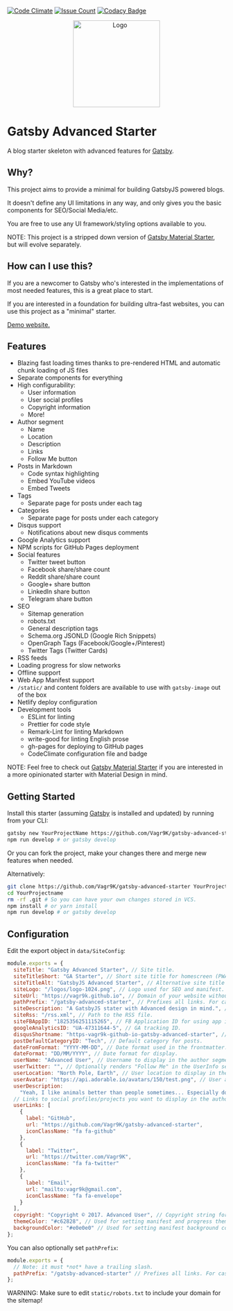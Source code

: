 [![Code Climate](https://codeclimate.com/github/Vagr9K/gatsby-advanced-starter/badges/gpa.svg)](https://codeclimate.com/github/Vagr9K/gatsby-advanced-starter)
[![Issue Count](https://codeclimate.com/github/Vagr9K/gatsby-advanced-starter/badges/issue_count.svg)](https://codeclimate.com/github/Vagr9K/gatsby-advanced-starter)
[![Codacy Badge](https://api.codacy.com/project/badge/Grade/990fb54ea8094f2aa0ed77f14e859820)](https://www.codacy.com/app/Vagr9K/gatsby-advanced-starter?utm_source=github.com&utm_medium=referral&utm_content=Vagr9K/gatsby-advanced-starter&utm_campaign=Badge_Grade)

<div align="center">
    <img src="static/logos/logo-1024.png" alt="Logo" width='200px' height='200px'/>
</div>

# Gatsby Advanced Starter

A blog starter skeleton with advanced features for [Gatsby](https://github.com/gatsbyjs/gatsby/).

## Why?

This project aims to provide a minimal for building GatsbyJS powered blogs.

It doesn't define any UI limitations in any way, and only gives you the basic components for SEO/Social Media/etc.

You are free to use any UI framework/styling options available to you.

NOTE: This project is a stripped down version of [Gatsby Material Starter](https://github.com/Vagr9K/gatsby-material-starter), but will evolve separately.

## How can I use this?

If you are a newcomer to Gatsby who's interested in the implementations of most needed features, this is a great place to start.

If you are interested in a foundation for building ultra-fast websites, you can use this project as a "minimal" starter.

[Demo website.](https://vagr9k.github.io/gatsby-advanced-starter/)

## Features

* Blazing fast loading times thanks to pre-rendered HTML and automatic chunk loading of JS files
* Separate components for everything
* High configurability:
  * User information
  * User social profiles
  * Copyright information
  * More!
* Author segment
  * Name
  * Location
  * Description
  * Links
  * Follow Me button
* Posts in Markdown
  * Code syntax highlighting
  * Embed YouTube videos
  * Embed Tweets
* Tags
  * Separate page for posts under each tag
* Categories
  * Separate page for posts under each category
* Disqus support
  * Notifications about new disqus comments
* Google Analytics support
* NPM scripts for GitHub Pages deployment
* Social features
  * Twitter tweet button
  * Facebook share/share count
  * Reddit share/share count
  * Google+ share button
  * LinkedIn share button
  * Telegram share button
* SEO
  * Sitemap generation
  * robots.txt
  * General description tags
  * Schema.org JSONLD (Google Rich Snippets)
  * OpenGraph Tags (Facebook/Google+/Pinterest)
  * Twitter Tags (Twitter Cards)
* RSS feeds
* Loading progress for slow networks
* Offline support
* Web App Manifest support
* `/static/` and content folders are available to use with `gatsby-image` out of the box
* Netlify deploy configuration
* Development tools
  * ESLint for linting
  * Prettier for code style
  * Remark-Lint for linting Markdown
  * write-good for linting English prose
  * gh-pages for deploying to GitHub pages
  * CodeClimate configuration file and badge

NOTE: Feel free to check out [Gatsby Material Starter](https://github.com/Vagr9K/gatsby-material-starter) if you are interested in a more opinionated starter with Material Design in mind.

## Getting Started

Install this starter (assuming [Gatsby](https://github.com/gatsbyjs/gatsby/) is installed and updated) by running from your CLI:

```sh
gatsby new YourProjectName https://github.com/Vagr9K/gatsby-advanced-starter
npm run develop # or gatsby develop
```

Or you can fork the project, make your changes there and merge new features when needed.

Alternatively:

```sh
git clone https://github.com/Vagr9K/gatsby-advanced-starter YourProjectName # Clone the project
cd YourProjectname
rm -rf .git # So you can have your own changes stored in VCS.
npm install # or yarn install
npm run develop # or gatsby develop
```

## Configuration

Edit the export object in `data/SiteConfig`:

```js
module.exports = {
  siteTitle: "Gatsby Advanced Starter", // Site title.
  siteTitleShort: "GA Starter", // Short site title for homescreen (PWA). Preferably should be under 12 characters to prevent truncation.
  siteTitleAlt: "GatsbyJS Advanced Starter", // Alternative site title for SEO.
  siteLogo: "/logos/logo-1024.png", // Logo used for SEO and manifest.
  siteUrl: "https://vagr9k.github.io", // Domain of your website without pathPrefix.
  pathPrefix: "/gatsby-advanced-starter", // Prefixes all links. For cases when deployed to example.github.io/gatsby-advanced-starter/.
  siteDescription: "A GatsbyJS stater with Advanced design in mind.", // Website description used for RSS feeds/meta description tag.
  siteRss: "/rss.xml", // Path to the RSS file.
  siteFBAppID: "1825356251115265", // FB Application ID for using app insights
  googleAnalyticsID: "UA-47311644-5", // GA tracking ID.
  disqusShortname: "https-vagr9k-github-io-gatsby-advanced-starter", // Disqus shortname.
  postDefaultCategoryID: "Tech", // Default category for posts.
  dateFromFormat: "YYYY-MM-DD", // Date format used in the frontmatter.
  dateFormat: "DD/MM/YYYY", // Date format for display.
  userName: "Advanced User", // Username to display in the author segment.
  userTwitter: "", // Optionally renders "Follow Me" in the UserInfo segment.
  userLocation: "North Pole, Earth", // User location to display in the author segment.
  userAvatar: "https://api.adorable.io/avatars/150/test.png", // User avatar to display in the author segment.
  userDescription:
    "Yeah, I like animals better than people sometimes... Especially dogs. Dogs are the best. Every time you come home, they act like they haven't seen you in a year. And the good thing about dogs... is they got different dogs for different people.", // User description to display in the author segment.
  // Links to social profiles/projects you want to display in the author segment/navigation bar.
  userLinks: [
    {
      label: "GitHub",
      url: "https://github.com/Vagr9K/gatsby-advanced-starter",
      iconClassName: "fa fa-github"
    },
    {
      label: "Twitter",
      url: "https://twitter.com/Vagr9K",
      iconClassName: "fa fa-twitter"
    },
    {
      label: "Email",
      url: "mailto:vagr9k@gmail.com",
      iconClassName: "fa fa-envelope"
    }
  ],
  copyright: "Copyright © 2017. Advanced User", // Copyright string for the footer of the website and RSS feed.
  themeColor: "#c62828", // Used for setting manifest and progress theme colors.
  backgroundColor: "#e0e0e0" // Used for setting manifest background color.
};
```

You can also optionally set `pathPrefix`:

```js
module.exports = {
  // Note: it must *not* have a trailing slash.
  pathPrefix: "/gatsby-advanced-starter" // Prefixes all links. For cases when deployed to example.github.io/gatsby-advanced-starter/.
};
```

WARNING: Make sure to edit `static/robots.txt` to include your domain for the sitemap!
